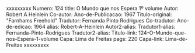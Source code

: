 xxxxxxxxx
Numero: 124
title: O Mundo que nos Espera 1º volume
Autor: Robert A Heinlein
Co-autor: 
Ano-de-Publicacao: 1967
Titulo-original: "Farnhams Freehold"
Tradutor: Fernanda Pinto Rodrigues
Co-tradutor: 
Ano-de-edicao: 1964
alias: Robert-A-Heinlein
Autor2-alias: 
Tradutor1-alias: Fernanda-Pinto-Rodrigues
Tradutor2-alias: 
Titulo-link: 124-O-Mundo-que-nos-Espera-1-volume
Capa: Lima de Freitas
pags: 220
Capa-link: Lima-de-Freitas
xxxxxxxxx
